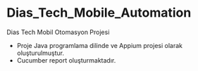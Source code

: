 # Dias_Tech_Mobile_Automation
Dias Tech Mobil Otomasyon Projesi
- Proje Java programlama dilinde ve Appium projesi olarak oluşturulmuştur.
- Cucumber report oluşturmaktadır.
